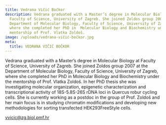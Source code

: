 ```yaml
---
title: Vedrana Vičić Bočkor
description: Vedrana graduated with a Master’s degree in Molecular Biology at
  Faculty of Science, University of Zagreb. She joined Zoldos group 2007 at the
  Department of Molecular Biology, Faculty of Science, University of Zagreb,
  where she completed her PhD in  Molecular Biology and Biochemistry under the
  mentorship of Prof. Vlatka Zoldoš.
image: /uploads/vedrana-vičić-bočkor.jpg
meta:
  title: VEDRANA VIČIĆ BOČKOR
---
```

Vedrana graduated with a Master’s degree in Molecular Biology at Faculty of Science, University of Zagreb. She joined Zoldos group 2007 at the Department of Molecular Biology, Faculty of Science, University of Zagreb, where she completed her PhD in  Molecular Biology and Biochemistry under the mentorship of Prof. Vlatka Zoldoš. In her PhD thesis she was investigating molecular organization, epigenetic characterization and transcriptional activity of 18S-5.8S-26S rDNA loci in Quercus robur cycling cells. She is currently working as a postdoc in the group of Prof. Zoldoš and her main focus is in studying chromatin modifications and developing new methodologies for sorting transfected HEK293FreeStyle cells.

vvicic@zg.biol.pmf.hr